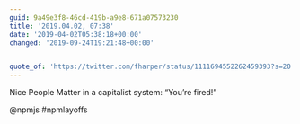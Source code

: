 ```yaml
---
guid: 9a49e3f8-46cd-419b-a9e8-671a07573230
title: '2019.04.02, 07:38'
date: '2019-04-02T05:38:18+00:00'
changed: '2019-09-24T19:21:48+00:00'


quote_of: 'https://twitter.com/fharper/status/1111694552262459393?s=20'
---
```


Nice People Matter in a capitalist system: “You’re fired!”

@npmjs #npmlayoffs

